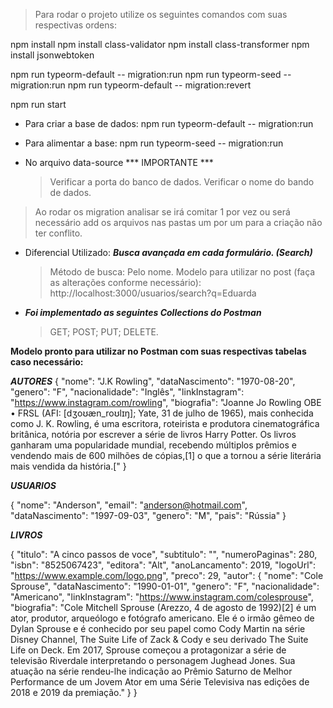 > Para rodar o projeto utilize os seguintes comandos com suas respectivas ordens:

npm install
npm install class-validator
npm install class-transformer
npm install jsonwebtoken

npm run typeorm-default -- migration:run
npm run typeorm-seed -- migration:run
npm run typeorm-default -- migration:revert

npm run start

- Para criar a base de dados:
npm run typeorm-default -- migration:run

- Para alimentar a base:
npm run typeorm-seed -- migration:run

- No arquivo data-source  *** IMPORTANTE ***
    > Verificar a porta do banco de dados.
    > Verificar o nome do bando de dados.
> Ao rodar os migration analisar se irá comitar 1 por vez ou será necessário add os arquivos nas pastas um por um para a criação não ter conflito.

- Diferencial Utilizado: ***Busca avançada em cada formulário. (Search)***
    > Método de busca: Pelo nome.
    > Modelo para utilizar no post (faça as alterações conforme necessário): http://localhost:3000/usuarios/search?q=Eduarda

- ***Foi implementado as seguintes Collections do Postman***
    > GET;
    > POST;
    > PUT;
    > DELETE.

**Modelo pronto para utilizar no Postman com suas respectivas tabelas caso necessário:**

***AUTORES***
{
    "nome": "J.K Rowling",
    "dataNascimento": "1970-08-20",
    "genero": "F",
    "nacionalidade": "Inglês",
    "linkInstagram": "https://www.instagram.com/rowling",
    "biografia": "Joanne Jo Rowling OBE • FRSL (AFI: [dʒoʊæn_roʊlɪŋ]; Yate, 31 de julho de 1965), mais conhecida como J. K. Rowling, é uma escritora, roteirista e produtora cinematográfica britânica, notória por escrever a série de livros Harry Potter. Os livros ganharam uma popularidade mundial, recebendo múltiplos prêmios e vendendo mais de 600 milhões de cópias,[1] o que a tornou a série literária mais vendida da história.["
}


***USUARIOS***

{
    "nome": "Anderson",
    "email": "anderson@hotmail.com",
    "dataNascimento": "1997-09-03",
    "genero": "M",
    "pais": "Rússia"
}

***LIVROS***

{
    "titulo": "A cinco passos de voce",
    "subtitulo": "",
    "numeroPaginas": 280,
    "isbn": "8525067423",
    "editora": "Alt",
    "anoLancamento": 2019,
    "logoUrl": "https://www.example.com/logo.png",
    "preco": 29,
    "autor": {
        "nome": "Cole Sprouse",
        "dataNascimento": "1990-01-01",
        "genero": "F",
        "nacionalidade": "Americano",
        "linkInstagram": "https://www.instagram.com/colesprouse",
        "biografia": "Cole Mitchell Sprouse (Arezzo, 4 de agosto de 1992)[2] é um ator, produtor, arqueólogo e fotógrafo americano. Ele é o irmão gêmeo de Dylan Sprouse e é conhecido por seu papel como Cody Martin na série Disney Channel, The Suite Life of Zack & Cody e seu derivado The Suite Life on Deck. Em 2017, Sprouse começou a protagonizar a série de televisão Riverdale interpretando o personagem Jughead Jones. Sua atuação na série rendeu-lhe indicação ao Prêmio Saturno de Melhor Performance de um Jovem Ator em uma Série Televisiva nas edições de 2018 e 2019 da premiação."
    }
}